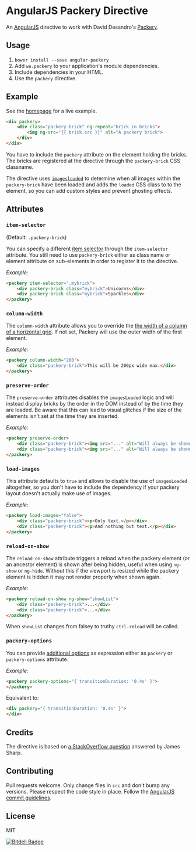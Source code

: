 # AngularJS Packery Directive 

An [AngularJS](http://angularjs.org/) directive to work with David Desandro's [Packery](http://packery.metafizzy.co/).

## Usage

1. `bower install --save angular-packery`
2. Add `wu.packery` to your application's module dependencies.
2. Include dependencies in your HTML.
3. Use the `packery` directive.

## Example

See the [homepage](http://passy.github.io/angular-packery) for a live example.

```html
<div packery>
    <div class="packery-brick" ng-repeat="brick in bricks">
        <img ng-src="{{ brick.src }}" alt="A packery brick">
    </div>
</div>
```

You have to include the `packery` attribute on the element holding the bricks.
The bricks are registered at the directive through the `packery-brick` CSS
classname.

The directive uses [`imagesloaded`](https://github.com/desandro/imagesloaded) to
determine when all images within the `packery-brick` have been loaded and adds
the `loaded` CSS class to to the element, so you can add custom styles and
prevent ghosting effects.

## Attributes

### `item-selector`

(Default: `.packery-brick`)

You can specify a different [item
selector](http://packery.metafizzy.co/options.html#itemselector) through the
`item-selector` attribute. You still need to use `packery-brick` either as class
name or element attribute on sub-elements in order to register it to the
directive.

*Example:*

```html
<packery item-selector=".mybrick">
    <div packery-brick class="mybrick">Unicorns</div>
    <div packery-brick class="mybrick">Sparkles</div>
</packery>
```

### `column-width`

The `column-width` attribute allows you to override the [the width of a column
of a horizontal grid](http://packery.metafizzy.co/options.html#columnwidth). If
not set, Packery will use the outer width of the first element.

*Example:*

```html
<packery column-width="200">
    <div class="packery-brick">This will be 200px wide max.</div>
</packery>
```

### `preserve-order`

The `preserve-order` attributes disables the `imagesLoaded` logic and will
instead display bricks by the order in the DOM instead of by the time they are
loaded. Be aware that this can lead to visual glitches if the size of the
elements isn't set at the time they are inserted.

*Example:*

```html
<packery preserve-order>
    <div class="packery-brick"><img src="..." alt="Will always be shown 1st"></div>
    <div class="packery-brick"><img src="..." alt="Will always be shown 2nd"></div>
</packery>
```

### `load-images`

This attribute defaults to `true` and allows to disable the use of `imagesLoaded`
altogether, so you don't have to include the dependency if your packery layout
doesn't actually make use of images.

*Example:*

```html
<packery load-images="false">
    <div class="packery-brick"><p>Only text.</p></div>
    <div class="packery-brick"><p>And nothing but text.</p></div>
</packery>
```

### `reload-on-show`

The `reload-on-show` attribute triggers a reload when the packery element (or an
ancestor element) is shown after being hidden, useful when using `ng-show` or 
`ng-hide`. Without this if the viewport is resized while the packery element is 
hidden it may not render properly when shown again.

*Example:*

```html
<packery reload-on-show ng-show="showList">
    <div class="packery-brick">...</div>
    <div class="packery-brick">...</div>
</packery>
```

When `showList` changes from falsey to truthy `ctrl.reload` will be called.

### `packery-options`

You can provide [additional options](http://packery.metafizzy.co/options.html)
as expression either as `packery` or `packery-options` attribute.

*Example:*

```html
<packery packery-options="{ transitionDuration: '0.4s' }">
</packery>
```

Equivalent to:

```html
<div packery="{ transitionDuration: '0.4s' }">
</div>
```

## Credits

The directive is based on
[a StackOverflow question](http://stackoverflow.com/questions/16504151/packery-with-angularjs)
answered by James Sharp.


## Contributing

Pull requests welcome. Only change files in `src` and don't bump any versions.
Please respect the code style in place. Follow the
[AngularJS commit guidelines](https://github.com/angular/angular.js/blob/master/CONTRIBUTING.md#commit-message-format).

## License

MIT


[![Bitdeli Badge](https://d2weczhvl823v0.cloudfront.net/passy/angular-packery/trend.png)](https://bitdeli.com/free "Bitdeli Badge")

